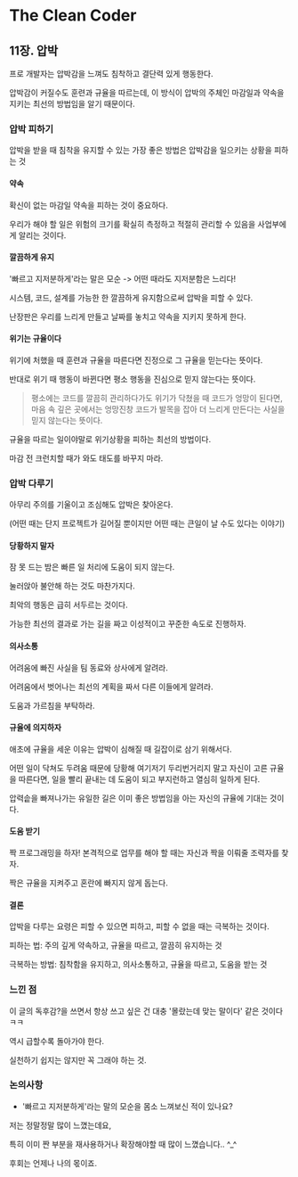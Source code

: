 # The Clean Coder

## 11장. 압박

프로 개발자는 압박감을 느껴도 침착하고 결단력 있게 행동한다.

압박감이 커질수도 훈련과 규율을 따르는데, 이 방식이 압박의 주체인 마감일과 약속을 지키는 최선의 방법임을 알기 때문이다.

### 압박 피하기

압박을 받을 때 침착을 유지할 수 있는 가장 좋은 방법은 압박감을 일으키는 상황을 피하는 것

#### 약속

확신이 없는 마감일 약속을 피하는 것이 중요하다.

우리가 해야 할 일은 위험의 크기를 확실히 측정하고 적절히 관리할 수 있음을 사업부에게 알리는 것이다.

#### 깔끔하게 유지

'빠르고 지저분하게'라는 말은 모순 -> 어떤 때라도 지저분함은 느리다!

시스템, 코드, 설계를 가능한 한 깔끔하게 유지함으로써 압박을 피할 수 있다.

난장판은 우리를 느리게 만들고 날짜를 놓치고 약속을 지키지 못하게 한다.

#### 위기는 규율이다

위기에 처했을 때 훈련과 규율을 따른다면 진정으로 그 규율을 믿는다는 뜻이다.

반대로 위기 때 행동이 바뀐다면 평소 행동을 진심으로 믿지 않는다는 뜻이다.

> 평소에는 코드를 깔끔히 관리하다가도 위기가 닥쳤을 때 코드가 엉망이 된다면, 마음 속 깊은 곳에서는 엉망진창 코드가 발목을 잡아 더 느리게 만든다는 사실을 믿지 않는다는 뜻이다.

규율을 따르는 일이야말로 위기상황을 피하는 최선의 방법이다.

마감 전 크런치할 때가 와도 태도를 바꾸지 마라.

### 압박 다루기

아무리 주의를 기울이고 조심해도 압박은 찾아온다.

(어떤 때는 단지 프로젝트가 길어질 뿐이지만 어떤 때는 큰일이 날 수도 있다는 이야기)

#### 당황하지 말자

잠 못 드는 밤은 빠른 일 처리에 도움이 되지 않는다.

눌러앉아 불안해 하는 것도 마찬가지다.

최악의 행동은 급히 서두르는 것이다.

가능한 최선의 결과로 가는 길을 짜고 이성적이고 꾸준한 속도로 진행하자.

#### 의사소통

어려움에 빠진 사실을 팀 동료와 상사에게 알려라.

어려움에서 벗어나는 최선의 계획을 짜서 다른 이들에게 알려라.

도움과 가르침을 부탁하라.

#### 규율에 의지하자

애초에 규율을 세운 이유는 압박이 심해질 때 길잡이로 삼기 위해서다.

어떤 일이 닥쳐도 두려움 때문에 당황해 여기저기 두리번거리지 말고 자신이 고른 규율을 따른다면, 일을 빨리 끝내는 데 도움이 되고 부지런하고 열심히 일하게 된다.

압력솥을 빠져나가는 유일한 길은 이미 좋은 방법임을 아는 자신의 규율에 기대는 것이다.

#### 도움 받기

짝 프로그래밍을 하자! 본격적으로 업무를 해야 할 때는 자신과 짝을 이뤄줄 조력자를 찾자.

짝은 규율을 지켜주고 혼란에 빠지지 않게 돕는다.

#### 결론

압박을 다루는 요령은 피할 수 있으면 피하고, 피할 수 없을 때는 극복하는 것이다.

피하는 법: 주의 깊게 약속하고, 규율을 따르고, 깔끔히 유지하는 것

극복하는 방법: 침착함을 유지하고, 의사소통하고, 규율을 따르고, 도움을 받는 것

### 느낀 점

이 글의 독후감?을 쓰면서 항상 쓰고 싶은 건 대충 '몰랐는데 맞는 말이다' 같은 것이다 ㅋㅋ

역시 급할수록 돌아가야 한다.

실천하기 쉽지는 않지만 꼭 그래야 하는 것.

### 논의사항

- '빠르고 지저분하게'라는 말의 모순을 몸소 느껴보신 적이 있나요?

저는 정말정말 많이 느꼈는데요,

특히 이미 짠 부분을 재사용하거나 확장해야할 때 많이 느꼈습니다.. ^_^

후회는 언제나 나의 몫이죠.